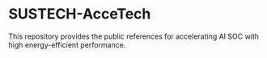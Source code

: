 # SUSTECH-AcceTech
This repository provides the public references for accelerating AI SOC with high energy-efficient performance.
